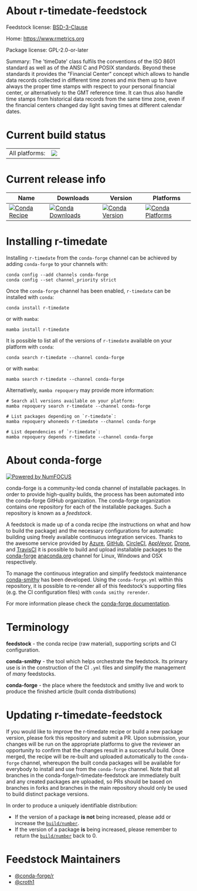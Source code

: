 About r-timedate-feedstock
==========================

Feedstock license: [BSD-3-Clause](https://github.com/conda-forge/r-timedate-feedstock/blob/main/LICENSE.txt)

Home: https://www.rmetrics.org

Package license: GPL-2.0-or-later

Summary: The 'timeDate' class fulfils the conventions of the ISO 8601  standard as well as of the ANSI C and POSIX standards. Beyond these standards it provides the "Financial Center" concept which allows to handle data records collected in different time  zones and mix them up to have always the proper time stamps with  respect to your personal financial center, or alternatively to the GMT reference time. It can thus also handle time stamps from historical  data records from the same time zone, even if the financial  centers changed day light saving times at different calendar dates.

Current build status
====================


<table><tr><td>All platforms:</td>
    <td>
      <a href="https://dev.azure.com/conda-forge/feedstock-builds/_build/latest?definitionId=1738&branchName=main">
        <img src="https://dev.azure.com/conda-forge/feedstock-builds/_apis/build/status/r-timedate-feedstock?branchName=main">
      </a>
    </td>
  </tr>
</table>

Current release info
====================

| Name | Downloads | Version | Platforms |
| --- | --- | --- | --- |
| [![Conda Recipe](https://img.shields.io/badge/recipe-r--timedate-green.svg)](https://anaconda.org/conda-forge/r-timedate) | [![Conda Downloads](https://img.shields.io/conda/dn/conda-forge/r-timedate.svg)](https://anaconda.org/conda-forge/r-timedate) | [![Conda Version](https://img.shields.io/conda/vn/conda-forge/r-timedate.svg)](https://anaconda.org/conda-forge/r-timedate) | [![Conda Platforms](https://img.shields.io/conda/pn/conda-forge/r-timedate.svg)](https://anaconda.org/conda-forge/r-timedate) |

Installing r-timedate
=====================

Installing `r-timedate` from the `conda-forge` channel can be achieved by adding `conda-forge` to your channels with:

```
conda config --add channels conda-forge
conda config --set channel_priority strict
```

Once the `conda-forge` channel has been enabled, `r-timedate` can be installed with `conda`:

```
conda install r-timedate
```

or with `mamba`:

```
mamba install r-timedate
```

It is possible to list all of the versions of `r-timedate` available on your platform with `conda`:

```
conda search r-timedate --channel conda-forge
```

or with `mamba`:

```
mamba search r-timedate --channel conda-forge
```

Alternatively, `mamba repoquery` may provide more information:

```
# Search all versions available on your platform:
mamba repoquery search r-timedate --channel conda-forge

# List packages depending on `r-timedate`:
mamba repoquery whoneeds r-timedate --channel conda-forge

# List dependencies of `r-timedate`:
mamba repoquery depends r-timedate --channel conda-forge
```


About conda-forge
=================

[![Powered by
NumFOCUS](https://img.shields.io/badge/powered%20by-NumFOCUS-orange.svg?style=flat&colorA=E1523D&colorB=007D8A)](https://numfocus.org)

conda-forge is a community-led conda channel of installable packages.
In order to provide high-quality builds, the process has been automated into the
conda-forge GitHub organization. The conda-forge organization contains one repository
for each of the installable packages. Such a repository is known as a *feedstock*.

A feedstock is made up of a conda recipe (the instructions on what and how to build
the package) and the necessary configurations for automatic building using freely
available continuous integration services. Thanks to the awesome service provided by
[Azure](https://azure.microsoft.com/en-us/services/devops/), [GitHub](https://github.com/),
[CircleCI](https://circleci.com/), [AppVeyor](https://www.appveyor.com/),
[Drone](https://cloud.drone.io/welcome), and [TravisCI](https://travis-ci.com/)
it is possible to build and upload installable packages to the
[conda-forge](https://anaconda.org/conda-forge) [anaconda.org](https://anaconda.org/)
channel for Linux, Windows and OSX respectively.

To manage the continuous integration and simplify feedstock maintenance
[conda-smithy](https://github.com/conda-forge/conda-smithy) has been developed.
Using the ``conda-forge.yml`` within this repository, it is possible to re-render all of
this feedstock's supporting files (e.g. the CI configuration files) with ``conda smithy rerender``.

For more information please check the [conda-forge documentation](https://conda-forge.org/docs/).

Terminology
===========

**feedstock** - the conda recipe (raw material), supporting scripts and CI configuration.

**conda-smithy** - the tool which helps orchestrate the feedstock.
                   Its primary use is in the construction of the CI ``.yml`` files
                   and simplify the management of *many* feedstocks.

**conda-forge** - the place where the feedstock and smithy live and work to
                  produce the finished article (built conda distributions)


Updating r-timedate-feedstock
=============================

If you would like to improve the r-timedate recipe or build a new
package version, please fork this repository and submit a PR. Upon submission,
your changes will be run on the appropriate platforms to give the reviewer an
opportunity to confirm that the changes result in a successful build. Once
merged, the recipe will be re-built and uploaded automatically to the
`conda-forge` channel, whereupon the built conda packages will be available for
everybody to install and use from the `conda-forge` channel.
Note that all branches in the conda-forge/r-timedate-feedstock are
immediately built and any created packages are uploaded, so PRs should be based
on branches in forks and branches in the main repository should only be used to
build distinct package versions.

In order to produce a uniquely identifiable distribution:
 * If the version of a package **is not** being increased, please add or increase
   the [``build/number``](https://docs.conda.io/projects/conda-build/en/latest/resources/define-metadata.html#build-number-and-string).
 * If the version of a package **is** being increased, please remember to return
   the [``build/number``](https://docs.conda.io/projects/conda-build/en/latest/resources/define-metadata.html#build-number-and-string)
   back to 0.

Feedstock Maintainers
=====================

* [@conda-forge/r](https://github.com/conda-forge/r/)
* [@croth1](https://github.com/croth1/)

